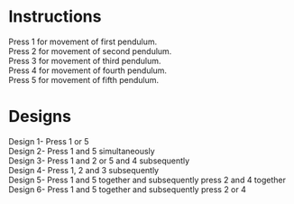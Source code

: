 # Instructions
Press 1 for movement of first pendulum.                                                                                                                                            
Press 2 for movement of second pendulum.                                                                                                                                           
Press 3 for movement of third pendulum.                                                                                                                                             
Press 4 for movement of fourth pendulum.                                                                                                                                           
Press 5 for movement of fifth pendulum.                                                                                                                                             

# Designs
Design 1- Press 1 or 5                                                                                                                                                             
Design 2- Press 1 and 5 simultaneously                                                                                                                                             
Design 3- Press 1 and 2 or 5 and 4 subsequently                                                                                                                                    
Design 4- Press 1, 2 and 3 subsequently                                                                                                                                             
Design 5- Press 1 and 5 together and subsequently press 2 and 4 together                                                                                                           
Design 6- Press 1 and 5 together and subsequently press 2 or 4

